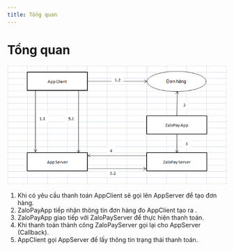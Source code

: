 ```yaml
---
title: Tổng quan
---
```


# Tổng quan

![Diagram](./diagram.png)

1. Khi có yêu cầu thanh toán AppClient sẽ gọi lên AppServer để tạo đơn hàng.
2. ZaloPayApp tiếp nhận thông tin đơn hàng đo AppClient tạo ra .
3. ZaloPayApp giao tiếp với ZaloPayServer để thực hiện thanh toán.
4. Khi thanh toán thành công ZaloPayServer gọi lại cho AppServer (Callback).
5. AppClient gọi AppServer để lấy thông tin trạng thái thanh toán.
